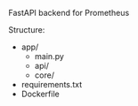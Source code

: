 FastAPI backend for Prometheus

Structure:
- app/
  - main.py
  - api/
  - core/
- requirements.txt
- Dockerfile

